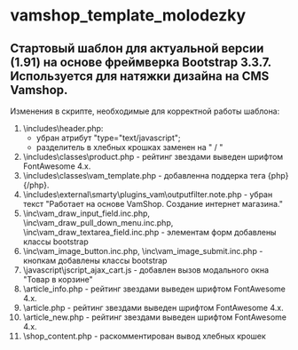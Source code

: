 # vamshop_template_molodezky
 
 Стартовый шаблон для актуальной версии (1.91) на основе фреймверка Bootstrap 3.3.7. Используется для натяжки дизайна на CMS Vamshop.
 -
 Изменения в скрипте, необходимые для корректной работы шаблона:
 1. \includes\header.php:
    - убран атрибут "type="text/javascript";
    - разделитель в хлебных крошках заменен на " / "
 2. \includes\classes\product.php - рейтинг звездами выведен шрифтом FontAwesome 4.x.
 3. \includes\classes\vam_template.php - добавленна поддерка тега {php}{/php}.
 4. \includes\external\smarty\plugins_vam\outputfilter.note.php - убран текст "Работает на основе VamShop. Создание интернет магазина."
 5. \inc\vam_draw_input_field.inc.php, \inc\vam_draw_pull_down_menu.inc.php, \inc\vam_draw_textarea_field.inc.php - элементам форм добавлены классы bootstrap
 6. \inc\vam_image_button.inc.php, \inc\vam_image_submit.inc.php - кнопкам добавлены классы bootstrap
 7. \javascript\jscript_ajax_cart.js - добавлен вызов модального окна "Товар в корзине"
 8. \article_info.php - рейтинг звездами выведен шрифтом FontAwesome 4.x.
 9. \article.php - рейтинг звездами выведен шрифтом FontAwesome 4.x.
 10. \article_new.php - рейтинг звездами выведен шрифтом FontAwesome 4.x.
 11. \shop_content.php - раскомментирован вывод хлебных крошек
